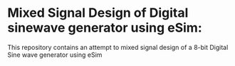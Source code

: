 # Mixed Signal Design of Digital sinewave generator using eSim:
This repository contains an attempt to mixed signal design of a 8-bit Digital Sine wave generator using eSim
